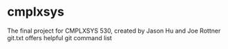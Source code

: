 # cmplxsys
The final project for CMPLXSYS 530, created by Jason Hu and Joe Rottner
git.txt offers helpful git command list
